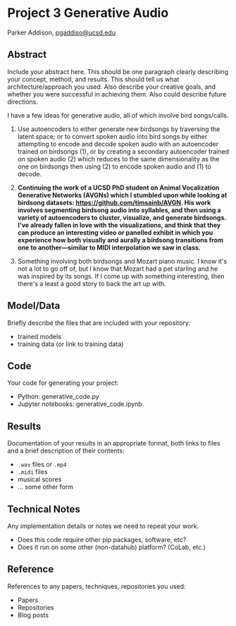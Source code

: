 # Project 3 Generative Audio

Parker Addison, pgaddiso@ucsd.edu

## Abstract

Include your abstract here. This should be one paragraph clearly describing your concept, method, and results. This should tell us what architecture/approach you used. Also describe your creative goals, and whether you were successful in achieving them. Also could describe future directions.

I have a few ideas for generative audio, all of which involve bird songs/calls.

1. Use autoencoders to either generate new birdsongs by traversing the latent space; or to convert spoken audio into bird songs by either attempting to encode and decode spoken audio with an autoencoder trained on birdsongs (1), or by creating a secondary autoencoder trained on spoken audio (2) which reduces to the same dimensionality as the one on birdsongs then using (2) to encode spoken audio and (1) to decode.

2. **Continuing the work of a UCSD PhD student on Animal Vocalization Generative Networks (AVGNs) which I stumbled upon while looking at birdsong datasets: https://github.com/timsainb/AVGN.  His work involves segmenting birdsong audio into syllables, and then using a variety of autoencoders to cluster, visualize, and generate birdsongs.  I've already fallen in love with the visualizations, and think that they can produce an interesting video or panelled exhibit in which you experience how both visually and aurally a birdsong transitions from one to another—similar to MIDI interpolation we saw in class.**

3. Something involving both birdsongs and Mozart piano music.  I know it's not a lot to go off of, but I know that Mozart had a pet starling and he was inspired by its songs.  If I come up with something interesting, then there's a least a good story to back the art up with.

## Model/Data

Briefly describe the files that are included with your repository:
- trained models
- training data (or link to training data)

## Code

Your code for generating your project:
- Python: generative_code.py
- Jupyter notebooks: generative_code.ipynb

## Results

Documentation of your results in an appropriate format, both links to files and a brief description of their contents:
- `.wav` files or `.mp4`
- `.midi` files
- musical scores
- ... some other form

## Technical Notes

Any implementation details or notes we need to repeat your work. 
- Does this code require other pip packages, software, etc?
- Does it run on some other (non-datahub) platform? (CoLab, etc.)

## Reference

References to any papers, techniques, repositories you used:
- Papers
- Repositories
- Blog posts
